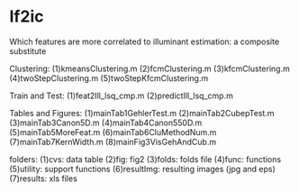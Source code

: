 # If2ic
Which features are more correlated to illuminant estimation: a composite substitute


Clustering:
(1)kmeansClustering.m
(2)fcmClustering.m
(3)kfcmClustering.m
(4)twoStepClustering.m
(5)twoStepKfcmClustering.m

Train and Test:
(1)feat2Ill_lsq_cmp.m
(2)predictIll_lsq_cmp.m

Tables and Figures:
(1)mainTab1GehlerTest.m
(2)mainTab2CubepTest.m
(3)mainTab3Canon5D.m
(4)mainTab4Canon550D.m
(5)mainTab5MoreFeat.m
(6)mainTab6CluMethodNum.m
(7)mainTab7KernWidth.m
(8)mainFig3VisGehAndCub.m

folders:
(1)cvs: data table 
(2)fig: fig2
(3)folds: folds file
(4)func: functions
(5)utility: support functions
(6)resultImg: resulting images (jpg and eps)
(7)results: xls files
